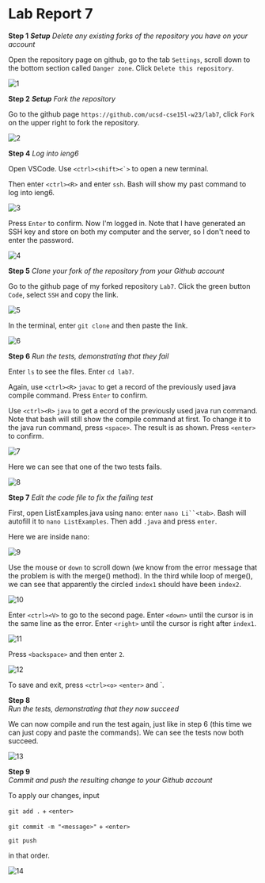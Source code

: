 # Lab Report 7
**Step 1**
_**Setup** Delete any existing forks of the repository you have on your account_

Open the repository page on github, go to the tab `Settings`, scroll down to the bottom section called `Danger zone`. Click `Delete this repository`.

![1](https://github.com/MinghanWu039/Lab-report-7/blob/1344344f2f36a267163f1c82b3122dba71851eda/LR7-1.png)

**Step 2**
_**Setup** Fork the repository_

Go to the github page `https://github.com/ucsd-cse15l-w23/lab7`, click `Fork` on the upper right to fork the repository.

![2](https://github.com/MinghanWu039/Lab-report-7/blob/1344344f2f36a267163f1c82b3122dba71851eda/LR7-2.png)

**Step 4**
_Log into ieng6_

Open VSCode. Use ``<ctrl><shift><`>`` to open a new terminal. 

Then enter `<ctrl><R>` and enter `ssh`. Bash will show my past command to log into ieng6.

![3](https://github.com/MinghanWu039/Lab-report-7/blob/1344344f2f36a267163f1c82b3122dba71851eda/LR7-3.png)

Press `Enter` to confirm. Now I'm logged in. Note that I have generated an SSH key and store on both my computer and the server, so I don't need to 
enter the password.

![4](https://github.com/MinghanWu039/Lab-report-7/blob/1344344f2f36a267163f1c82b3122dba71851eda/LR7-4.png)

**Step 5**
_Clone your fork of the repository from your Github account_

Go to the github page of my forked repository `Lab7`. Click the green button `Code`, select `SSH` and copy the link.

![5](https://github.com/MinghanWu039/Lab-report-7/blob/1344344f2f36a267163f1c82b3122dba71851eda/LR7-5.png)

In the terminal, enter `git clone` and then paste the link.

![6](https://github.com/MinghanWu039/Lab-report-7/blob/1344344f2f36a267163f1c82b3122dba71851eda/LR7-6.png)

**Step 6**
_Run the tests, demonstrating that they fail_

Enter `ls` to see the files. Enter `cd lab7`.

Again, use `<ctrl><R>` `javac` to get a record of the previously used java compile command. Press `Enter` to confirm.

Use `<ctrl><R>` `java` to get a ecord of the previously used java run command. Note that bash will still show the compile command at first. To
change it to the java run command, press `<space>`. The result is as shown. Press `<enter>` to confirm.

![7](https://github.com/MinghanWu039/Lab-report-7/blob/1344344f2f36a267163f1c82b3122dba71851eda/LR7-7.png)

Here we can see that one of the two tests fails.

![8](https://github.com/MinghanWu039/Lab-report-7/blob/1344344f2f36a267163f1c82b3122dba71851eda/LR7-8.png)

**Step 7**
_Edit the code file to fix the failing test_

First, open ListExamples.java using nano: enter `nano Li``<tab>`. Bash will autofill it to `nano ListExamples`. Then add `.java` and press `enter`.

Here we are inside nano:

![9](https://github.com/MinghanWu039/Lab-report-7/blob/main/LR7-9.png)

Use the mouse or `down` to scroll down (we know from the error message that the problem is with the merge() method). In the third while loop
of merge(), we can see that apparently the circled `index1` should have been `index2`.

![10](https://github.com/MinghanWu039/Lab-report-7/blob/1344344f2f36a267163f1c82b3122dba71851eda/LR7-10.png)

Enter `<ctrl><V>` to go to the second page. Enter `<down>` until the cursor is in the same line as the error. Enter `<right>` until the cursor is right after `index1`. 

![11](https://github.com/MinghanWu039/Lab-report-7/blob/main/LR7-11.png)

Press `<backspace>` and then enter `2`.

![12](https://github.com/MinghanWu039/Lab-report-7/blob/1344344f2f36a267163f1c82b3122dba71851eda/LR7-12.png)

To save and exit, press `<ctrl><o>` `<enter>` and <ctrl><x>`.

**Step 8**  
_Run the tests, demonstrating that they now succeed_

We can now compile and run the test again, just like in step 6 (this time we can just copy and paste the commands). We can see the tests 
now both succeed.
  
![13](https://github.com/MinghanWu039/Lab-report-7/blob/1344344f2f36a267163f1c82b3122dba71851eda/LR7-13.png)
  
**Step 9**  
_Commit and push the resulting change to your Github account_

To apply our changes, input 

`git add .` + `<enter>`

`git commit -m "<message>"` + `<enter>`

`git push`

in that order.
  
![14](https://github.com/MinghanWu039/Lab-report-7/blob/1344344f2f36a267163f1c82b3122dba71851eda/LR7-14.png)
  

 
